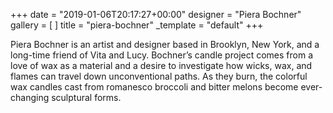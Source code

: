 +++
date = "2019-01-06T20:17:27+00:00"
designer = "Piera Bochner"
gallery = [ ]
title = "piera-bochner"
_template = "default"
+++

Piera Bochner is an artist and designer based in Brooklyn, New York, and a long-time friend of Vita and Lucy. Bochner’s candle project comes from a love of wax as a material and a desire to investigate how wicks, wax, and flames can travel down unconventional paths. As they burn, the colorful wax candles cast from romanesco broccoli and bitter melons become ever-changing sculptural forms.
